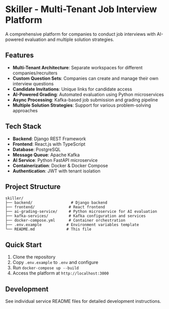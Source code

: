 # Skiller - Multi-Tenant Job Interview Platform

A comprehensive platform for companies to conduct job interviews with AI-powered evaluation and multiple solution strategies.

## Features

- **Multi-Tenant Architecture**: Separate workspaces for different companies/recruiters
- **Custom Question Sets**: Companies can create and manage their own interview questions
- **Candidate Invitations**: Unique links for candidate access
- **AI-Powered Grading**: Automated evaluation using Python microservices
- **Async Processing**: Kafka-based job submission and grading pipeline
- **Multiple Solution Strategies**: Support for various problem-solving approaches

## Tech Stack

- **Backend**: Django REST Framework
- **Frontend**: React.js with TypeScript
- **Database**: PostgreSQL
- **Message Queue**: Apache Kafka
- **AI Service**: Python FastAPI microservice
- **Containerization**: Docker & Docker Compose
- **Authentication**: JWT with tenant isolation

## Project Structure

```
skiller/
├── backend/                 # Django backend
├── frontend/               # React frontend
├── ai-grading-service/     # Python microservice for AI evaluation
├── kafka-services/         # Kafka configuration and services
├── docker-compose.yml      # Container orchestration
├── .env.example           # Environment variables template
└── README.md              # This file
```

## Quick Start

1. Clone the repository
2. Copy `.env.example` to `.env` and configure
3. Run `docker-compose up --build`
4. Access the platform at `http://localhost:3000`

## Development

See individual service README files for detailed development instructions.
